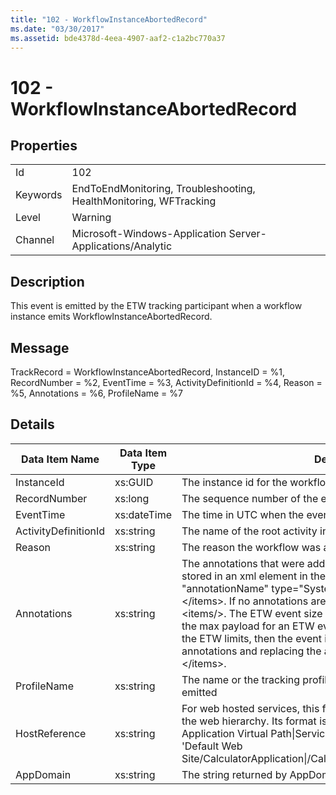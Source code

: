 ```yaml
---
title: "102 - WorkflowInstanceAbortedRecord"
ms.date: "03/30/2017"
ms.assetid: bde4378d-4eea-4907-aaf2-c1a2bc770a37
---
```

# 102 - WorkflowInstanceAbortedRecord
## Properties  


|||  
|-|-|  
|Id|102|  
|Keywords|EndToEndMonitoring, Troubleshooting, HealthMonitoring, WFTracking|  
|Level|Warning|  
|Channel|Microsoft-Windows-Application Server-Applications/Analytic|  

## Description  
 This event is emitted by the ETW tracking participant when a workflow instance emits WorkflowInstanceAbortedRecord.  

## Message  
 TrackRecord = WorkflowInstanceAbortedRecord, InstanceID = %1, RecordNumber = %2, EventTime = %3, ActivityDefinitionId = %4, Reason = %5, Annotations = %6, ProfileName = %7  

## Details  


|    Data Item Name    | Data Item Type |                                                                                                                                                                                                                                                                 Description                                                                                                                                                                                                                                                                 |
|----------------------|----------------|---------------------------------------------------------------------------------------------------------------------------------------------------------------------------------------------------------------------------------------------------------------------------------------------------------------------------------------------------------------------------------------------------------------------------------------------------------------------------------------------------------------------------------------------|
|      InstanceId      |    xs:GUID     |                                                                                                                                                                                                                                                      The instance id for the workflow                                                                                                                                                                                                                                                       |
|     RecordNumber     |    xs:long     |                                                                                                                                                                                                                                                  The sequence number of the emitted record                                                                                                                                                                                                                                                  |
|      EventTime       |  xs:dateTime   |                                                                                                                                                                                                                                                 The time in UTC when the event was emitted                                                                                                                                                                                                                                                  |
| ActivityDefinitionId |   xs:string    |                                                                                                                                                                                                                                                The name of the root activity in the workflow                                                                                                                                                                                                                                                |
|        Reason        |   xs:string    |                                                                                                                                                                                                                                                     The reason the workflow was aborted                                                                                                                                                                                                                                                     |
|     Annotations      |   xs:string    | The annotations that were added to this event.  The values are stored in an xml element in the format \<items>\< item  name = "annotationName" type="System.String">annotationValue\</item>\</items>.  If no annotations are specified then the string contains \<items/>. The ETW event size is limited by the ETW buffer size or the max payload for an ETW event. If the size of the event exceeds the ETW limits, then the event is truncated by dropping the annotations and replacing the annotation value with \<items>...\</items>. |
|     ProfileName      |   xs:string    |                                                                                                                                                                                                                                 The name or the tracking profile that resulted in this event being emitted                                                                                                                                                                                                                                  |
|    HostReference     |   xs:string    |                                                                                                                For web hosted services, this field uniquely identifies the service in the web hierarchy.  Its format is defined as 'Web Site Name Application Virtual Path&#124;Service Virtual Path&#124;ServiceName' Example: 'Default Web Site/CalculatorApplication&#124;/CalculatorService.svc&#124;CalculatorService'                                                                                                                 |
|      AppDomain       |   xs:string    |                                                                                                                                                                                                                                        The string returned by AppDomain.CurrentDomain.FriendlyName.                                                                                                                                                                                                                                         |

